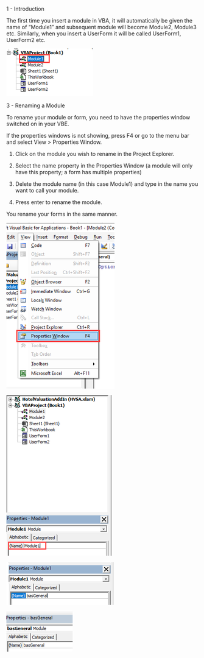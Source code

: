 1 - Introduction

The first time you insert a module in VBA, it will automatically be given the name of “Module1” and subsequent module will become Module2, Module3 etc. Similarly, when you insert a UserForm it will be called UserForm1, UserForm2 etc.

![Image](2.png)

3 - Renaming a Module

To rename your module or form, you need to have the properties window switched on in your VBE.

If the properties windows is not showing, press F4 or go to the menu bar and select View > Properties Window.

1) Click on the module you wish to rename in the Project Explorer.

2) Select the name property in the Properties Window (a module will only have this property; a form has multiple properties)

3) Delete the module name (in this case Module1) and type in the name you want to call your module.

4) Press enter to rename the module.

You rename your forms in the same manner.

![Image](4.png)

![Image](5.png)

![Image](6.png)

![Image](7.png)
